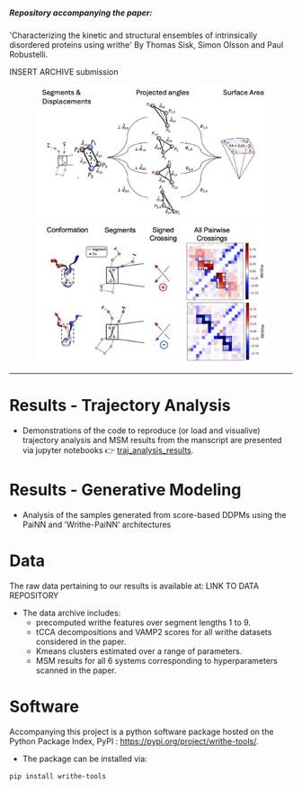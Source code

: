 

##### Repository accompanying the paper:

'Characterizing the kinetic and structural ensembles of intrinsically disordered proteins using writhe' By Thomas Sisk, Simon Olsson and Paul Robustelli.

INSERT ARCHIVE submission

<p align="center">
  <img src="./images/visualize_writhe.png" width="410"/>
  <img src="./images/writhe_asyn.png" width="410"/>
</p>

---

# Results - Trajectory Analysis

- Demonstrations of the code to reproduce (or load and visualive) trajectory analysis and MSM results from the manscript are presented via jupyter notebooks 👉 [traj_analysis_results](./traj_analysis_results/). 

# Results - Generative Modeling

- Analysis of the samples generated from score-based DDPMs using the PaiNN and 'Writhe-PaiNN' architectures 




# Data

The raw data pertaining to our results is available at: LINK TO DATA REPOSITORY
  - The data archive includes:
    - precomputed writhe features over segment lengths 1 to 9.
    - tCCA decompositions and VAMP2 scores for all writhe datasets considered in the paper.
    - Kmeans clusters estimated over a range of parameters.
    - MSM results for all 6 systems corresponding to hyperparameters scanned in the paper.

# Software

Accompanying this project is a python software package hosted on the Python Package Index, PyPI : https://pypi.org/project/writhe-tools/.

  - The package can be installed via:

```bash
pip install writhe-tools
```
